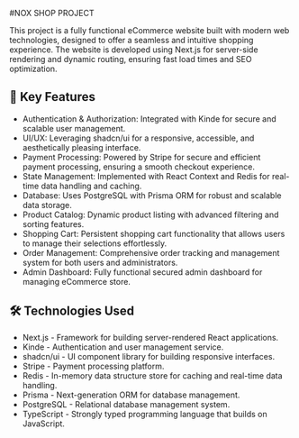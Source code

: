 #NOX SHOP PROJECT

This project is a fully functional eCommerce website built with modern web technologies, designed to offer a seamless and intuitive shopping experience. The website is developed using Next.js for server-side rendering and dynamic routing, ensuring fast load times and SEO optimization.

## 🔧 Key Features
- Authentication & Authorization: Integrated with Kinde for secure and scalable user management.
- UI/UX: Leveraging shadcn/ui for a responsive, accessible, and aesthetically pleasing interface.
- Payment Processing: Powered by Stripe for secure and efficient payment processing, ensuring a smooth checkout experience.
- State Management: Implemented with React Context and Redis for real-time data handling and caching.
- Database: Uses PostgreSQL with Prisma ORM for robust and scalable data storage.
- Product Catalog: Dynamic product listing with advanced filtering and sorting features.
- Shopping Cart: Persistent shopping cart functionality that allows users to manage their selections effortlessly.
- Order Management: Comprehensive order tracking and management system for both users and administrators.
- Admin Dashboard: Fully functional secured admin dashboard for managing eCommerce store.

## 🛠️ Technologies Used
- Next.js - Framework for building server-rendered React applications.
- Kinde - Authentication and user management service.
- shadcn/ui - UI component library for building responsive interfaces.
- Stripe - Payment processing platform.
- Redis - In-memory data structure store for caching and real-time data handling.
- Prisma - Next-generation ORM for database management.
- PostgreSQL - Relational database management system.
- TypeScript - Strongly typed programming language that builds on JavaScript.